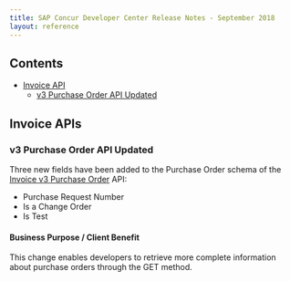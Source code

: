 ```yaml
---
title: SAP Concur Developer Center Release Notes - September 2018
layout: reference
---
```


## Contents

* [Invoice API](#invoice)
  * [v3 Purchase Order API Updated](#v3purchaseorder)

## <a name="invoice"></a>Invoice APIs

### <a name="v3purchaseorder"></a>v3 Purchase Order API Updated

Three new fields have been added to the Purchase Order schema of the [Invoice v3 Purchase Order](https://developer.concur.com/api-reference/invoice/v3.purchase-order.html) API:

* Purchase Request Number
* Is a Change Order
* Is Test

#### Business Purpose / Client Benefit

This change enables developers to retrieve more complete information about purchase orders through the GET method.
